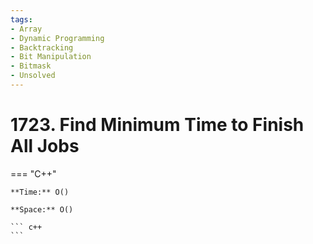 ```yaml
---
tags:
- Array
- Dynamic Programming
- Backtracking
- Bit Manipulation
- Bitmask
- Unsolved
---
```



# 1723. Find Minimum Time to Finish All Jobs

=== "C++"

    **Time:** O()

    **Space:** O()

    ``` c++
    ```